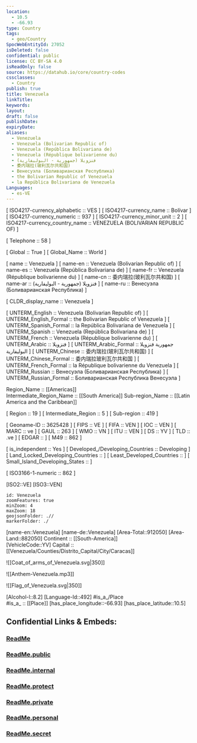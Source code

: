 ```yaml
---
location:
  - 10.5
  - -66.93
type: Country
tags:
  - geo/Country
SpocWebEntityId: 27052
isDeleted: false
confidential: public
license: CC BY-SA 4.0
isReadOnly: false
source: https://datahub.io/core/country-codes
cssclasses:
  - Country
publish: true
title: Venezuela
linkTitle:
keywords:
layout:
draft: false
publishDate:
expiryDate:
aliases:
  - Venezuela
  - Venezuela (Bolivarian Republic of)
  - Venezuela (República Bolivariana de)
  - Venezuela (République bolivarienne du)
  - فنزويلا (جمهورية - البوليفارية)
  - 委内瑞拉(玻利瓦尔共和国)
  - Венесуэла (Боливарианская Республика)
  - the Bolivarian Republic of Venezuela
  - la República Bolivariana de Venezuela
Languages:
  - es-VE
---
```



[	ISO4217-currency_alphabetic	 :: VES ] 
[	ISO4217-currency_name	 :: Bolívar ] 
[	ISO4217-currency_numeric	 :: 937 ] 
[	ISO4217-currency_minor_unit	 :: 2 ] 
[	ISO4217-currency_country_name	 :: VENEZUELA (BOLIVARIAN REPUBLIC OF) ] 

[	Telephone	 :: 58 ] 

[	Global	 :: True ] 
[	Global_Name	 :: World ] 

[	name	 :: Venezuela ] 
[	name-en	 :: Venezuela (Bolivarian Republic of) ] 
[	name-es	 :: Venezuela (República Bolivariana de) ] 
[	name-fr	 :: Venezuela (République bolivarienne du) ] 
[	name-cn	 :: 委内瑞拉(玻利瓦尔共和国) ] 
[	name-ar	 :: فنزويلا (جمهورية - البوليفارية) ] 
[	name-ru	 :: Венесуэла (Боливарианская Республика) ] 

[	CLDR_display_name	 :: Venezuela ] 

[	UNTERM_English	 :: Venezuela (Bolivarian Republic of) ] 
[	UNTERM_English_Formal	 :: the Bolivarian Republic of Venezuela ] 
[	UNTERM_Spanish_Formal	 :: la República Bolivariana de Venezuela ] 
[	UNTERM_Spanish	 :: Venezuela (República Bolivariana de) ] 
[	UNTERM_French	 :: Venezuela (République bolivarienne du) ] 
[	UNTERM_Arabic	 :: فنزويلا ] 
[	UNTERM_Arabic_Formal	 :: جمهورية فنزويلا البوليفارية ] 
[	UNTERM_Chinese	 :: 委内瑞拉(玻利瓦尔共和国) ] 
[	UNTERM_Chinese_Formal	 :: 委内瑞拉玻利瓦尔共和国 ] 
[	UNTERM_French_Formal	 :: la République bolivarienne du Venezuela ] 
[	UNTERM_Russian	 :: Венесуэла (Боливарианская Республика) ] 
[	UNTERM_Russian_Formal	 :: Боливарианская Республика Венесуэла ] 

Region_Name ::  [[Americas]]  
Intermediate_Region_Name ::  [[South America]] 
Sub-region_Name ::  [[Latin America and the Caribbean]] 

[	Region	 :: 19 ] 
[	Intermediate_Region	 :: 5 ] 
[	Sub-region	 :: 419 ] 

[	Geoname-ID	 :: 3625428 ] 
[	FIPS	 :: VE ] 
[	FIFA	 :: VEN ] 
[	IOC	 :: VEN ] 
[	MARC	 :: ve ] 
[	GAUL	 :: 263 ] 
[	WMO	 :: VN ] 
[	ITU	 :: VEN ] 
[	DS	 :: YV ] 
[	TLD	 :: .ve ] 
[	EDGAR	 ::  ] 
[	M49	 :: 862 ] 

[	is_independent	 :: Yes ] 
[	Developed_/Developing_Countries	 :: Developing ] 
[	Land_Locked_Developing_Countries	 ::  ] 
[	Least_Developed_Countries	 ::  ] 
[	Small_Island_Developing_States	 ::  ] 

[	ISO3166-1-numeric	 :: 862 ] 



[ISO2::VE] 
[ISO3::VEN] 

```leaflet
id: Venezuela
zoomFeatures: true 
minZoom: 4 
maxZoom: 18
geojsonFolder: .//
markerFolder: ./
```

[name-en::Venezuela] 
[name-de::Venezuela] 
[Area-Total::912050] 
[Area-Land::882050] 
Continent :: [[South-America]]  
[VehicleCode::YV] 
Capital :: [[Venezuela/Counties/Distrito_Capital/City/Caracas]]  

![[Coat_of_arms_of_Venezuela.svg|350]] 

![[Anthem-Venezuela.mp3]] 

![[Flag_of_Venezuela.svg|350]] 

[Alcohol-l::8.2] 
[Language-Id::492] 
#is_a_/Place  
#is_a_ :: [[Place]] 
[has_place_longitude::-66.93] 
[has_place_latitude::10.5] 


## Confidential Links & Embeds: 

### [ReadMe](/_Standards/Earth/Continent/America~South/Venezuela/ReadMe.md) 

### [ReadMe.public](/_public/Earth/Continent/America~South/Venezuela/ReadMe.public.md) 

### [ReadMe.internal](/_internal/Earth/Continent/America~South/Venezuela/ReadMe.internal.md) 

### [ReadMe.protect](/_protect/Earth/Continent/America~South/Venezuela/ReadMe.protect.md) 

### [ReadMe.private](/_private/Earth/Continent/America~South/Venezuela/ReadMe.private.md) 

### [ReadMe.personal](/_personal/Earth/Continent/America~South/Venezuela/ReadMe.personal.md) 

### [ReadMe.secret](/_secret/Earth/Continent/America~South/Venezuela/ReadMe.secret.md)

